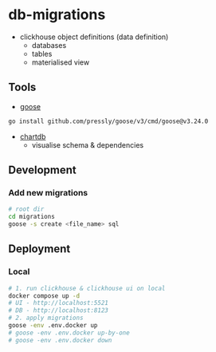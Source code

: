 # db-migrations

- clickhouse object definitions (data definition)
  - databases
  - tables
  - materialised view

## Tools
- [goose](https://github.com/pressly/goose)
```sh
go install github.com/pressly/goose/v3/cmd/goose@v3.24.0
```
- [chartdb](https://app.chartdb.io/)
  - visualise schema & dependencies

## Development
### Add new migrations
```sh
# root dir
cd migrations
goose -s create <file_name> sql
```

## Deployment
### Local
```sh
# 1. run clickhouse & clickhouse ui on local
docker compose up -d
# UI - http://localhost:5521
# DB - http://localhost:8123
# 2. apply migrations
goose -env .env.docker up
# goose -env .env.docker up-by-one
# goose -env .env.docker down
```
